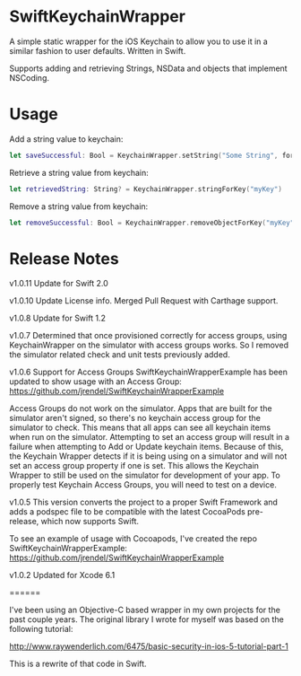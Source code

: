 SwiftKeychainWrapper
===============
A simple static wrapper for the iOS Keychain to allow you to use it in a similar fashion to user defaults. Written in Swift.

Supports adding and retrieving Strings, NSData and objects that implement NSCoding. 

Usage
=====

Add a string value to keychain:
```Swift
let saveSuccessful: Bool = KeychainWrapper.setString("Some String", forKey: "myKey")
```

Retrieve a string value from keychain:
```Swift
let retrievedString: String? = KeychainWrapper.stringForKey("myKey")
```

Remove a string value from keychain:
```Swift
let removeSuccessful: Bool = KeychainWrapper.removeObjectForKey("myKey")
```

Release Notes
======
v1.0.11
Update for Swift 2.0

v1.0.10
Update License info. Merged Pull Request with Carthage support.

v1.0.8
Update for Swift 1.2

v1.0.7
Determined that once provisioned correctly for access groups, using KeychainWrapper on the simulator with access groups works. So I removed the simulator related check and unit tests previously added.

v1.0.6 Support for Access Groups
SwiftKeychainWrapperExample has been updated to show usage with an Access Group: https://github.com/jrendel/SwiftKeychainWrapperExample

Access Groups do not work on the simulator. Apps that are built for the simulator aren't signed, so there's no keychain access group for the simulator to check. This means that all apps can see all keychain items when run on the simulator. Attempting to set an access group will result in a failure when attempting to Add or Update keychain items. Because of this, the Keychain Wrapper detects if it is being using on a simulator and will not set an access group property if one is set. This allows the Keychain Wrapper to still be used on the simulator for development of your app. To properly test Keychain Access Groups, you will need to test on a device.

v1.0.5
This version converts the project to a proper Swift Framework and adds a podspec file to be compatible with the latest CocoaPods pre-release, which now supports Swift. 

To see an example of usage with Cocoapods, I've created the repo SwiftKeychainWrapperExample: 
https://github.com/jrendel/SwiftKeychainWrapperExample

v1.0.2 
Updated for Xcode 6.1

======

I've been using an Objective-C based wrapper in my own projects for the past couple years. The original library I wrote for myself was based on the following tutorial:

http://www.raywenderlich.com/6475/basic-security-in-ios-5-tutorial-part-1

This is a rewrite of that code in Swift.
